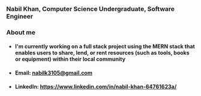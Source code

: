 ### Nabil Khan, Computer Science Undergraduate, Software Engineer

### About me
* #### I'm currently working on a full stack project using the MERN stack that enables users to share, lend, or rent resources (such as tools, books or equipment) within their local community
* #### Email: nabilk3105@gmail.com
* #### LinkedIn: https://www.linkedin.com/in/nabil-khan-64761623a/

<!--
**nabilkhan31/nabilkhan31** is a ✨ _special_ ✨ repository because its `README.md` (this file) appears on your GitHub profile.

Here are some ideas to get you started:

- 🔭 I’m currently working on ...
- 🌱 I’m currently learning ...
- 👯 I’m looking to collaborate on ...
- 🤔 I’m looking for help with ...
- 💬 Ask me about ...
- 📫 How to reach me: ...
- 😄 Pronouns: ...
- ⚡ Fun fact: ...
-->
